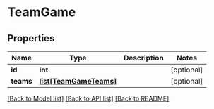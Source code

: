 # TeamGame

## Properties
Name | Type | Description | Notes
------------ | ------------- | ------------- | -------------
**id** | **int** |  | [optional] 
**teams** | [**list[TeamGameTeams]**](TeamGameTeams.md) |  | [optional] 

[[Back to Model list]](../README.md#documentation-for-models) [[Back to API list]](../README.md#documentation-for-api-endpoints) [[Back to README]](../README.md)


